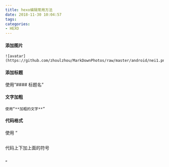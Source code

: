 ```yaml
---
title: hexo编辑常用方法
date: 2018-11-30 10:04:57
tags:
categories:
- HEXO
---
```

#### 添加图片

```
![avatar](https://github.com/zhoulzhou/MarkDownPhotos/raw/master/android/nei1.png)
```

#### 添加标题
使用“#### 标题名”

#### 文字加粗
```
使用“**加粗的文字**”
```

#### 代码格式
使用 “
```
```
代码上下加上面的符号
```

```
”